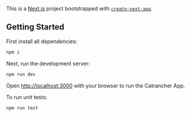 This is a [Next.js](https://nextjs.org/) project bootstrapped with [`create-next-app`](https://github.com/vercel/next.js/tree/canary/packages/create-next-app).

## Getting Started

First install all dependencies:
```bash
npm i 
```
Next, run the development server:

```bash
npm run dev
```

Open [http://localhost:3000](http://localhost:3000) with your browser to run the Catrancher App.

To run unit tests:
```bash
npm run test
```
